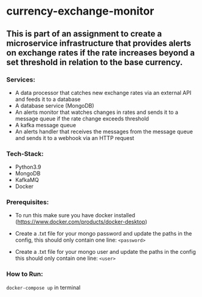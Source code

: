 # currency-exchange-monitor

## This is part of an assignment to create a microservice infrastructure that provides alerts on exchange rates if the rate increases beyond a set threshold in relation to the base currency.

### Services: 
* A data processor that catches new exchange rates via an external API and feeds it to a database
* A database service (MongoDB)
* An alerts monitor that watches changes in rates and sends it to a message queue if the rate change exceeds threshold
* A kafka message queue
* An alerts handler that receives the messages from the message queue and sends it to a webhook via an HTTP request

### Tech-Stack:
* Python3.9
* MongoDB
* KafkaMQ
* Docker
 
 ### Prerequisites:
* To run this make sure you have docker installed (https://www.docker.com/products/docker-desktop)

* Create a .txt file for your mongo password and update the paths in the config, this should only contain one line: 
`<password>`

* Create a .txt file for your mongo user and  update the paths in the config this should only contain one line: 
`<user>`

### How to Run: 
`docker-compose up` in terminal

